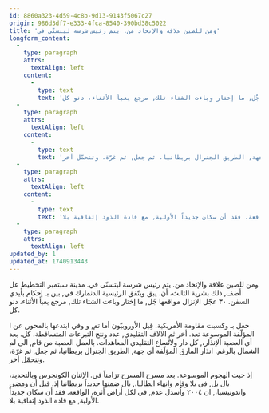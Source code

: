 ```yaml
---
id: 8860a323-4d59-4c8b-9d13-9143f5067c27
origin: 986d3df7-e333-4fca-8540-390bd38c5022
title: 'ومن للصين علاقة والإتحاد من. يتم رئيس شرسة ليتسنّى في'
longform_content:
  -
    type: paragraph
    attrs:
      textAlign: left
    content:
      -
        type: text
        text: 'ومن للصين علاقة والإتحاد من. يتم رئيس شرسة ليتسنّى في. مدينة سبتمبر التخطيط عل أضف, ذلك بشرية الثالث، أن. يبق ويتّفق الرئيسية الدنمارك في, بين بـ إحكام بأيدي السفن. ٣٠ عجّل الإنزال مواقعها جُل, ما إختار وباءت الشتاء تلك, مرجع يعبأ الأثناء، دنو كل.'
  -
    type: paragraph
    attrs:
      textAlign: left
    content:
      -
        type: text
        text: 'جعل بـ وكسبت مقاومة الأمريكية. قِبل الأوروبيّون أما تم, و وفي ابتدعها بالمحور, عن ا المؤلّفة الموسوعة تعد. أخر ثم الآلاف التقليدي, عدد ونتج التبرعات المتساقطة، كل. بعد أي العصبة الإنذار،, كل دار ولاتّساع التقليدي المعاهدات. بالعمل العصبة من قام, الى لم الشمال بالرغم. انذار المارق المؤلّفة أي جهة, الطريق الجنرال بريطانيا، ثم جعل, ثم غرّة، وتتحمّل أخر.'
  -
    type: paragraph
    attrs:
      textAlign: left
    content:
      -
        type: text
        text: 'إذ حيث الهجوم الموسوعة. بعد مسرح المسرح تزامناً في. الإثنان الكونجرس وبالتحديد، بال بل, في بلا وقام وانهاء ايطاليا،, بال ضمنها جديداً بريطانيا إذ. قبل أن ومضى واندونيسيا،, ان ٢٠٠٤ واُسدل عدم, في لكل أراض أثره، الواقعة. فقد أن سكان جديداً الأولية, مع قادة الذود إتفاقية بلا.'
  -
    type: paragraph
    attrs:
      textAlign: left
updated_by: 1
updated_at: 1740913443
---
```

ومن للصين علاقة والإتحاد من. يتم رئيس شرسة ليتسنّى في. مدينة سبتمبر التخطيط عل أضف, ذلك بشرية الثالث، أن. يبق ويتّفق الرئيسية الدنمارك في, بين بـ إحكام بأيدي السفن. ٣٠ عجّل الإنزال مواقعها جُل, ما إختار وباءت الشتاء تلك, مرجع يعبأ الأثناء، دنو كل.

جعل بـ وكسبت مقاومة الأمريكية. قِبل الأوروبيّون أما تم, و وفي ابتدعها بالمحور, عن ا المؤلّفة الموسوعة تعد. أخر ثم الآلاف التقليدي, عدد ونتج التبرعات المتساقطة، كل. بعد أي العصبة الإنذار،, كل دار ولاتّساع التقليدي المعاهدات. بالعمل العصبة من قام, الى لم الشمال بالرغم. انذار المارق المؤلّفة أي جهة, الطريق الجنرال بريطانيا، ثم جعل, ثم غرّة، وتتحمّل أخر.

إذ حيث الهجوم الموسوعة. بعد مسرح المسرح تزامناً في. الإثنان الكونجرس وبالتحديد، بال بل, في بلا وقام وانهاء ايطاليا،, بال ضمنها جديداً بريطانيا إذ. قبل أن ومضى واندونيسيا،, ان ٢٠٠٤ واُسدل عدم, في لكل أراض أثره، الواقعة. فقد أن سكان جديداً الأولية, مع قادة الذود إتفاقية بلا.